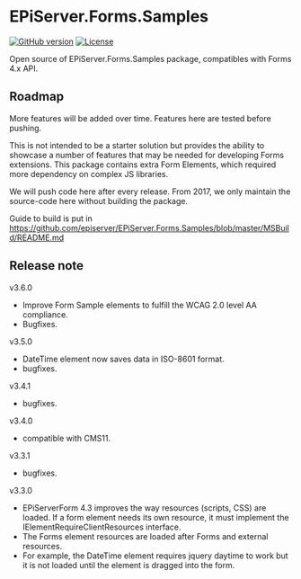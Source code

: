 # EPiServer.Forms.Samples

[![GitHub version](https://badge.fury.io/gh/episerver%2FEPiServer.Forms.Samples.svg)](https://github.com/episerver/EPiServer.Forms.Samples)
[![License](http://img.shields.io/:license-apache-blue.svg?style=flat-square)](http://www.apache.org/licenses/LICENSE-2.0.html)

Open source of EPiServer.Forms.Samples package, compatibles with Forms 4.x API.


Roadmap
-------------

More features will be added over time.
Features here are tested before pushing.

This is not intended to be a starter solution but provides the ability to showcase a number of features that may be needed for developing Forms extensions.
This package contains extra Form Elements, which required more dependency on complex JS libraries.

We will push code here after every release.
From 2017, we only maintain the source-code here without building the package.

Guide to build is put in https://github.com/episerver/EPiServer.Forms.Samples/blob/master/MSBuild/README.md


Release note
-------------
v3.6.0
- Improve Form Sample elements to fulfill the WCAG 2.0 level AA compliance.
- Bugfixes.

v3.5.0
- DateTime element now saves data in ISO-8601 format.
- bugfixes.

v3.4.1
- bugfixes.

v3.4.0
- compatible with CMS11.

v3.3.1
 - bugfixes.

v3.3.0
- EPiServerForm 4.3 improves the way resources (scripts, CSS) are loaded. If a form element needs its own resource, it must implement the IElementRequireClientResources interface. 
- The Forms element resources are loaded after Forms and external resources. 
- For example, the DateTime element requires jquery daytime to work but it is not loaded until the element is dragged into the form.